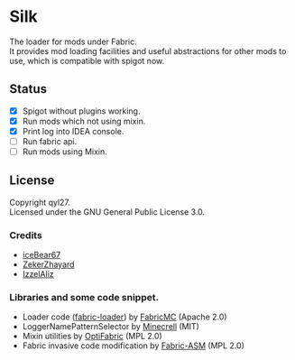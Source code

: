 Silk
===========

The loader for mods under Fabric.   
It provides mod loading facilities and useful abstractions for other mods to use, which is compatible with spigot now.

## Status

- [x] Spigot without plugins working.
- [x] Run mods which not using mixin.
- [x] Print log into IDEA console.
- [ ] Run fabric api.
- [ ] Run mods using Mixin.

## License
Copyright qyl27.  
Licensed under the GNU General Public License 3.0.

### Credits
- [iceBear67](https://github.com/iceBear67)
- [ZekerZhayard](https://github.com/ZekerZhayard)
- [IzzelAliz](https://github.com/IzzelAliz)

### Libraries and some code snippet.
- Loader code ([fabric-loader](https://github.com/FabricMC/fabric-loader)) by [FabricMC](https://github.com/FabricMC/fabric-loader) (Apache 2.0)
- LoggerNamePatternSelector by [Minecrell](https://github.com/Minecrell/TerminalConsoleAppender) (MIT)
- Mixin utilities by [OptiFabric](https://github.com/Chocohead/OptiFabric) (MPL 2.0)
- Fabric invasive code modification by [Fabric-ASM](https://github.com/Chocohead/Fabric-ASM) (MPL 2.0)
